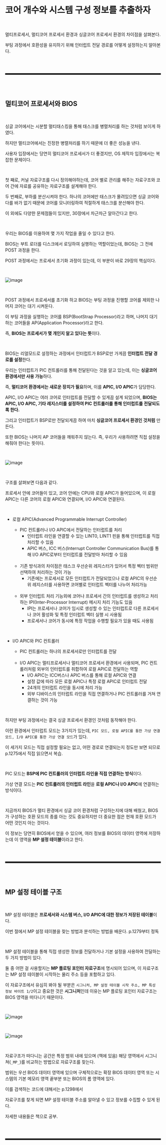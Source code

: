 # 코어 개수와 시스템 구성 정보를 추출하자

<br>

멀티프로세서, 멀티코어 프로세서 환경과 싱글코어 프로세서 환경의 차이점을 살펴본다.

부팅 과정에서 호환성을 유지하기 위해 인터럽트 전달 경로를 어떻게 설정하는지 알아본다.

<br><br>
<hr style="border: 2px solid;">
<br><br>

## 멀티코어 프로세서와 BIOS

<br>

싱글 코어에서는 시분할 멀티태스킹을 통해 태스크를 병렬처리를 하는 것처럼 보이게 하였다.

하지만 멀티코어에서는 진정한 병렬처리를 하기 때문에 더 좋은 성능을 낸다.

사용자 입장에서는 당연히 멀티코어 프로세서가 더 좋겠지만, OS 제작자 입장에서는 복잡한 문제이다.

<br>

첫 째로, 커널 자료구조를 다시 정의해야하는데, 코어 별로 관리를 해주는 자료구조와 코어 간에 자료를 공유하는 자료구조를 설계해야 한다.

두 번째로, 부하를 분산시켜야 한다. 하나의 코어에만 태스크가 몰려있으면 싱글 코어와 다를 바가 없기 때문에 코어를 모니터링하여 적절하게 태스크를 분산해야 한다.

이 외에도 다양한 문제점들이 있지만, 30장에서 차근차근 알아간다고 한다.

<br>

우리는 BIOS를 이용하여 몇 가지 작업을 줄일 수 있다고 한다.

BIOS는 부트 로더를 디스크에서 로딩하여 실행하는 역할이었는데, BIOS는 그 전에 POST 과정을 한다.

POST 과정에서는 프로세서 초기화 과정이 있는데, 이 부분이 바로 29장의 핵심이다.

<br>

![image](https://user-images.githubusercontent.com/52172169/205571235-71a7f631-c678-4987-a0cc-6c5b817e0dcb.png)

<br>

POST 과정에서 프로세서를 초기화 하고 BIOS는 부팅 과정을 진행할 코어를 제외한 나머지 코어는 대기 시켜둔다.

이 부팅 과정을 실행하는 코어를 BSP(BootStrap Processor)라고 하며, 나머지 대기하는 코어들을 AP(Application Processor)라고 한다.

즉, **BIOS는 프로세서가 몇 개인지 알고 있다는 뜻**이다.

<br>

BIOS는 리얼모드로 설정하는 과정에서 인터럽트가 BSP로만 가게끔 **인터럽트 전달 경로를 설정**한다.

우리는 인터럽트가 PIC 컨트롤러를 통해 전달된다는 것을 알고 있는데, 이는 **싱글코어 환경에서만 사용 가능**하다.

즉, **멀티코어 환경에서는 새로운 장치가 필요**하며, 이를 **APIC, I/O APIC**가 담당한다.

APIC, I/O APIC는 여러 코어로 인터럽트를 전달할 수 있게끔 설계 되었으며, **BIOS는 APIC, I/O APIC, 기타 레지스터를 설정하여 PIC 컨트롤러를 통해 인터럽트를 전달되도록 한다.**

그리고 인터럽트가 BSP로만 전달되게끔 하여 마치 **싱글코어 프로세서 환경인 것처럼** 만든다.

또한 BIOS는 나머지 AP 코어들을 깨워주지 않는다. 즉, 우리가 사용하려면 직접 설정을 해줘야 한다는 뜻이다.

<br>

![image](https://user-images.githubusercontent.com/52172169/205576431-f452dd87-0606-4702-878a-b07a94cf28a6.png)

<br>

구조를 살펴보면 다음과 같다.

프로세서 안에 코어들이 있고, 코어 안에는 CPU와 로컬 APIC가 들어있으며, 이 로컬 APIC는 다른 코어의 로컬 APIC와 연결되며, I/O APIC와 연결된다.

<br>

+ 로컬 APIC(Advanced Programmable Interrupt Controller)
  + PIC 컨트롤러나 I/O APIC에서 전달하는 인터럽트를 처리
    + 인터럽트 라인을 연결할 수 있는 LINT0, LINT1 핀을 통해 인터럽트를 직접 처리할 수 있음 
    + APIC 버스, ICC 버스(Interrupt Controller Communication Bus)를 통해 I/O APIC로부터 인터럽트를 전달받아 처리할 수 있음
  
  <br>
  
  + 기존 방식과의 차이점은 태스크 우선순위 레지스터가 있어서 특정 벡터 범위만 선택하여 처리하는 것이 가능
    + 기존에는 프로세서로 모든 인터럽트가 전달되었으나 로컬 APIC의 우선순위 레지스터를 사용하면 코어별로 인터럽트 벡터를 나누어 처리가능
  
  <br>
  
  + 외부 인터럽트 처리 기능외에 코어나 프로세서 간의 인터럽트를 생성하고 처리하는 IPI(Inter-Processor Interrupt) 메시지 처리 기능도 있음
    + IPI는 프로세서나 코어가 임시로 생성할 수 있는 인터럽트로 다른 프로세서나 코어 활성화 및 특정 인터럽트 벡터 실행 시 사용됨
    + 프로세서나 코어가 동시에 특정 작업을 수행할 필요가 있을 때도 사용됨   

<br>

+ I/O APIC와 PIC 컨트롤러
  + PIC 컨트롤러는 하나의 프로세서로만 인터럽트를 전달
  
  <br>
  
  + I/O APIC는 멀티프로세서나 멀티코어 프로세서 환경에서 사용되며, PIC 컨트롤러처럼 외부의 인터럽트를 취합하여 로컬 APIC로 전달하는 역할
    + I/O APIC는 ICC버스나 APIC 버스를 통해 로컬 APIC와 연결
    + 설정 값에 따라 모든 로컬 APIC나 특정 로컬 APIC로 인터럽트 전달
    + 24개의 인터럽트 라인을 동시에 처리 가능
    + 외부 디바이스의 인터럽트 라인을 직접 연결하거나 PIC 컨트롤러를 거쳐 연결하는 것이 가능

<br>

하지만 부팅 과정에서는 결국 싱글 프로세서 환경인 것처럼 동작해야 한다.

이런 환경에서 인터럽트 모드는 3가지가 있는데, ```PIC 모드, 로컬 APIC를 통한 가상 연결 모드, I/O APIC를 통한 가상 연결 모드```가 있다.

이 세가지 모드는 직접 설정할 필요는 없고, 어떤 경로로 연결되는지 정도만 보면 되므로 p.1275에서 직접 읽으면서 복습.

<br>

PIC 모드는 **BSP에 PIC 컨트롤러의 인터럽트 라인을 직접 연결하는 방식**이다.

가상 연결 모드는 **PIC 컨트롤러의 인터럽트 라인**을 **로컬 APIC나 I/O APIC**에 연결하는 방식이다.

<br>

지금까지 BIOS가 멀티 환경에서 싱글 코어 환경처럼 구성하는지에 대해 배웠고, BIOS가 구성하는 호환 모드의 종를 아는 것도 중요하지만 더 중요한 점은 현재 호환 모드가 어떤 것인지 아는 것이다.
 
이 정보는 당연히 BIOS에서 얻을 수 있으며, 여러 정보를 BIOS의 데이터 영역에 저장하는데 이 영역을 **MP 설정 테이블**이라고 한다. 

<br><br>
<hr style="border: 2px solid;">
<br><br>

## MP 설정 테이블 구조

<br>

MP 설정 테이블은 **프로세서와 시스템 버스, I/O APIC에 대한 정보가 저장된 테이블**이다.

이번 절에서 MP 설정 테이블을 찾는 방법과 분석하는 방법을 배운다. p.1279부터 정독

<br>

MP 설정 테이블을 통해 직접 생성한 정보를 전달하거나 기본 설정을 사용하여 전달하는 두 가지 방법이 있다.

둘 중 어떤 걸 사용할지는 **MP 플로팅 포인터 자료구조**에 명시되어 있으며, 이 자료구조는 MP 설정 테이블이 시작하는 물리 주소 등을 포함하고 있다.

이 자료구조에서 유심히 봐야 될 부분은 ```시그니처, MP 설정 테이블 시작 주소, MP 특성 정보 바이트 1/2```이고 중요한 것은 **시그니처**인데 이유는 MP 플로팅 포인터 자료구조는 BIOS 영역을 떠다니기 때문이다.

<br>

![image](https://user-images.githubusercontent.com/52172169/205593671-37c1d39f-3e18-4c5c-bb0e-6b467f38d32b.png)

<br>

![image](https://user-images.githubusercontent.com/52172169/205593696-87b27862-1549-45f1-ac12-43b394649513.png)

<br>

자료구조가 떠다니는 공간은 특정 범위 내에 있으며 (책에 있음) 해당 영역에서 시그니쳐(```_MP_```)를 비교하는 방법으로 자료구조를 찾는다.

범위는 우선 BIOS 데이터 영역에 있으며 구체적으로는 확장 BIOS 데이터 영역 또는 시스템의 기본 메모리 영역 끝부분 또는 BIOS의 롬 영역에 있다.

이를 검색하는 코드에 대해서는 p.1298에서 

자료구조를 찾게 되면 MP 설정 테이블 주소를 알아낼 수 있고 정보를 수집할 수 있게 된다.

자세한 내용들은 책으로 공부.

<br><br>
<hr style="border: 2px solid;">
<br><br>
